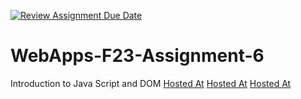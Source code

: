 [![Review Assignment Due Date](https://classroom.github.com/assets/deadline-readme-button-24ddc0f5d75046c5622901739e7c5dd533143b0c8e959d652212380cedb1ea36.svg)](https://classroom.github.com/a/b9NC0g7h)
# WebApps-F23-Assignment-6
Introduction to Java Script and DOM
[Hosted At](https://44-563-webapps-f23.github.io/44563-webapps-f23-assignment6-Mahesh1999-Prog/nametips.html)
[Hosted At](https://44-563-webapps-f23.github.io/44563-webapps-f23-assignment6-Mahesh1999-Prog/author.html)
[Hosted At](https://44-563-webapps-f23.github.io/44563-webapps-f23-assignment6-Mahesh1999-Prog/cruise.html)



